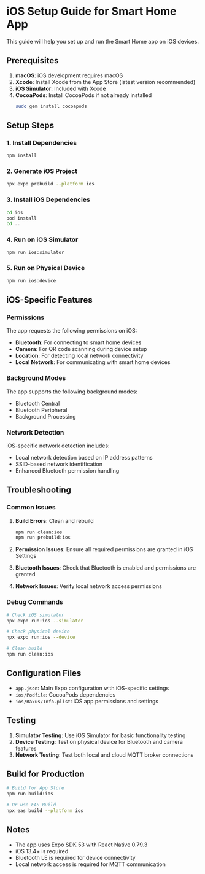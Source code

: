 # iOS Setup Guide for Smart Home App

This guide will help you set up and run the Smart Home app on iOS devices.

## Prerequisites

1. **macOS**: iOS development requires macOS
2. **Xcode**: Install Xcode from the App Store (latest version recommended)
3. **iOS Simulator**: Included with Xcode
4. **CocoaPods**: Install CocoaPods if not already installed
   ```bash
   sudo gem install cocoapods
   ```

## Setup Steps

### 1. Install Dependencies

```bash
npm install
```

### 2. Generate iOS Project

```bash
npx expo prebuild --platform ios
```

### 3. Install iOS Dependencies

```bash
cd ios
pod install
cd ..
```

### 4. Run on iOS Simulator

```bash
npm run ios:simulator
```

### 5. Run on Physical Device

```bash
npm run ios:device
```

## iOS-Specific Features

### Permissions

The app requests the following permissions on iOS:

- **Bluetooth**: For connecting to smart home devices
- **Camera**: For QR code scanning during device setup
- **Location**: For detecting local network connectivity
- **Local Network**: For communicating with smart home devices

### Background Modes

The app supports the following background modes:

- Bluetooth Central
- Bluetooth Peripheral
- Background Processing

### Network Detection

iOS-specific network detection includes:

- Local network detection based on IP address patterns
- SSID-based network identification
- Enhanced Bluetooth permission handling

## Troubleshooting

### Common Issues

1. **Build Errors**: Clean and rebuild

   ```bash
   npm run clean:ios
   npm run prebuild:ios
   ```

2. **Permission Issues**: Ensure all required permissions are granted in iOS Settings

3. **Bluetooth Issues**: Check that Bluetooth is enabled and permissions are granted

4. **Network Issues**: Verify local network access permissions

### Debug Commands

```bash
# Check iOS simulator
npx expo run:ios --simulator

# Check physical device
npx expo run:ios --device

# Clean build
npm run clean:ios
```

## Configuration Files

- `app.json`: Main Expo configuration with iOS-specific settings
- `ios/Podfile`: CocoaPods dependencies
- `ios/Raxus/Info.plist`: iOS app permissions and settings

## Testing

1. **Simulator Testing**: Use iOS Simulator for basic functionality testing
2. **Device Testing**: Test on physical device for Bluetooth and camera features
3. **Network Testing**: Test both local and cloud MQTT broker connections

## Build for Production

```bash
# Build for App Store
npm run build:ios

# Or use EAS Build
npx eas build --platform ios
```

## Notes

- The app uses Expo SDK 53 with React Native 0.79.3
- iOS 13.4+ is required
- Bluetooth LE is required for device connectivity
- Local network access is required for MQTT communication

